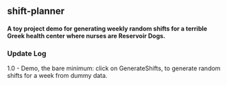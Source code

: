 ## shift-planner  
#### A toy project demo for generating weekly random shifts for a terrible Greek health center where nurses are Reservoir Dogs.  
### Update Log  
1.0 - Demo, the bare minimum: click on GenerateShifts, to generate random shifts for a week from dummy data.

